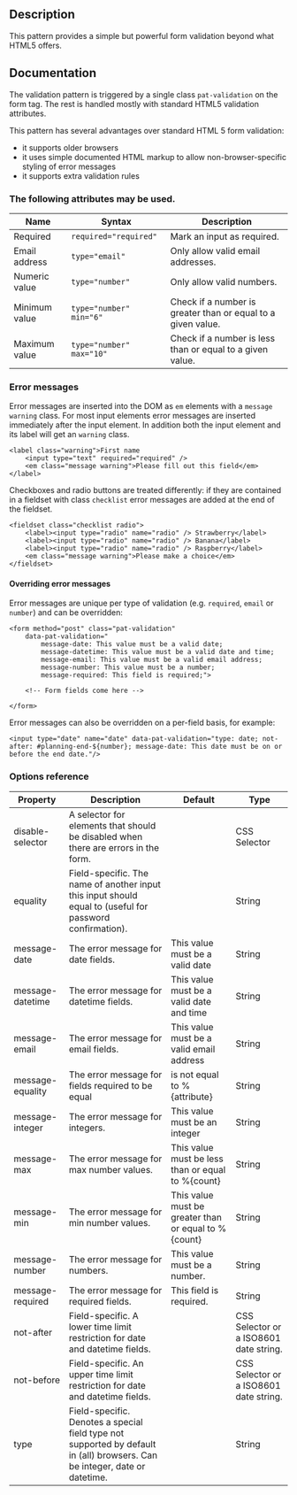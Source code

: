 ## Description

This pattern provides a simple but powerful form validation beyond what HTML5 offers.

## Documentation

The validation pattern is triggered by a single class `pat-validation` on the form tag. The rest is handled mostly with standard HTML5 validation attributes.

This pattern has several advantages over standard HTML 5 form validation:

-   it supports older browsers
-   it uses simple documented HTML markup to allow non-browser-specific styling of error messages
-   it supports extra validation rules

### The following attributes may be used.

| Name          | Syntax                   | Description                                                  |
| ------------- | ------------------------ | ------------------------------------------------------------ |
| Required      | `required="required"`    | Mark an input as required.                                   |
| Email address | `type="email"`           | Only allow valid email addresses.                            |
| Numeric value | `type="number"`          | Only allow valid numbers.                                    |
| Minimum value | `type="number" min="6"`  | Check if a number is greater than or equal to a given value. |
| Maximum value | `type="number" max="10"` | Check if a number is less than or equal to a given value.    |

### Error messages

Error messages are inserted into the DOM as `em` elements with a `message warning` class.
For most input elements error messages are inserted immediately after the input element.
In addition both the input element and its label will get an `warning` class.

    <label class="warning">First name
        <input type="text" required="required" />
        <em class="message warning">Please fill out this field</em>
    </label>

Checkboxes and radio buttons are treated differently: if they are contained in a fieldset with class `checklist` error messages are added at the end of the fieldset.

    <fieldset class="checklist radio">
        <label><input type="radio" name="radio" /> Strawberry</label>
        <label><input type="radio" name="radio" /> Banana</label>
        <label><input type="radio" name="radio" /> Raspberry</label>
        <em class="message warning">Please make a choice</em>
    </fieldset>

#### Overriding error messages

Error messages are unique per type of validation (e.g. `required`, `email` or `number`) and can be overridden:

    <form method="post" class="pat-validation"
        data-pat-validation="
            message-date: This value must be a valid date;
            message-datetime: This value must be a valid date and time;
            message-email: This value must be a valid email address;
            message-number: This value must be a number;
            message-required: This field is required;">

        <!-- Form fields come here -->

    </form>

Error messages can also be overridden on a per-field basis, for example:

    <input type="date" name="date" data-pat-validation="type: date; not-after: #planning-end-${number}; message-date: This date must be on or before the end date."/>

### Options reference

| Property         | Description                                                                                                                | Default                                              | Type                                   |
| ---------------- | -------------------------------------------------------------------------------------------------------------------------- | ---------------------------------------------------- | -------------------------------------- |
| disable-selector | A selector for elements that should be disabled when there are errors in the form.                                         |                                                      | CSS Selector                           |
| equality         | Field-specific. The name of another input this input should equal to (useful for password confirmation).                   |                                                      | String                                 |
| message-date     | The error message for date fields.                                                                                         | This value must be a valid date                      | String                                 |
| message-datetime | The error message for datetime fields.                                                                                     | This value must be a valid date and time             | String                                 |
| message-email    | The error message for email fields.                                                                                        | This value must be a valid email address             | String                                 |
| message-equality | The error message for fields required to be equal                                                                          | is not equal to %{attribute}                         | String                                 |
| message-integer  | The error message for integers.                                                                                            | This value must be an integer                        | String                                 |
| message-max      | The error message for max number values.                                                                                   | This value must be less than or equal to %{count}    | String                                 |
| message-min      | The error message for min number values.                                                                                   | This value must be greater than or equal to %{count} | String                                 |
| message-number   | The error message for numbers.                                                                                             | This value must be a number.                         | String                                 |
| message-required | The error message for required fields.                                                                                     | This field is required.                              | String                                 |
| not-after        | Field-specific. A lower time limit restriction for date and datetime fields.                                               |                                                      | CSS Selector or a ISO8601 date string. |
| not-before       | Field-specific. An upper time limit restriction for date and datetime fields.                                              |                                                      | CSS Selector or a ISO8601 date string. |
| type             | Field-specific. Denotes a special field type not supported by default in (all) browsers. Can be integer, date or datetime. |                                                      | String                                 |
